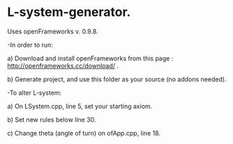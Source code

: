 # L-system-generator.

Uses openFrameworks v. 0.9.8. 

-In order to run: 

a) Download and install openFrameworks from this page : http://openframeworks.cc/download/ .

b) Generate project, and use this folder as your source (no addons needed).

-To alter L-system:

a) On LSystem.cpp, line 5, set your starting axiom.

b) Set new rules below line 30.

c) Change theta (angle of turn) on ofApp.cpp, line 18.
